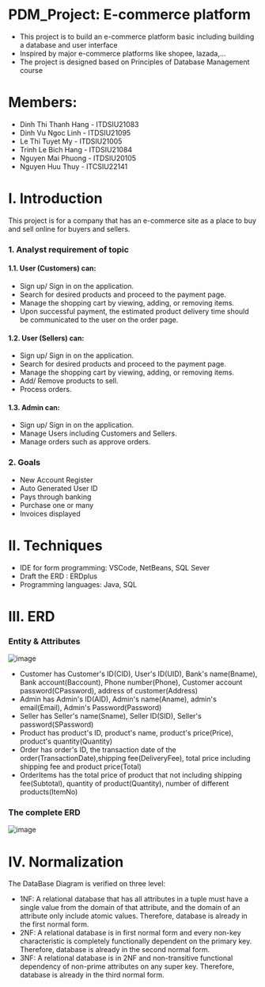 # PDM_Project: E-commerce platform
- This project is to build an e-commerce platform basic including building a database and user interface
- Inspired by major e-commerce platforms like shopee, lazada,...
- The project is designed based on Principles of Database Management course

# Members:
- Dinh Thi Thanh Hang - ITDSIU21083
- Dinh Vu Ngoc Linh - ITDSIU21095
- Le Thi Tuyet My - ITDSIU21005
- Trinh Le Bich Hang - ITDSIU21084
- Nguyen Mai Phuong - ITDSIU20105
- Nguyen Huu Thuy	-	ITCSIU22141

# I. Introduction
This project is for a company that has an e-commerce site as a place to buy and sell online for buyers and sellers.
### 1.	Analyst requirement of topic 
#### 1.1.	User (Customers) can: 
-	Sign up/ Sign in on the application.
-	Search for desired products and proceed to the payment page.
-	Manage the shopping cart by viewing, adding, or removing items.
-	Upon successful payment, the estimated product delivery time should be communicated to the user on the order page.
#### 1.2.	User (Sellers) can: 
-	Sign up/ Sign in on the application.
-	Search for desired products and proceed to the payment page.
-	Manage the shopping cart by viewing, adding, or removing items.
-	Add/ Remove products to sell.
-	Process orders.
#### 1.3.	Admin can:
-	Sign up/ Sign in on the application.
-	Manage Users including Customers and Sellers.
-	Manage orders such as approve orders.

### 2.  Goals
- New Account Register
- Auto Generated User ID
- Pays through banking
- Purchase one or many 
- Invoices displayed
# II. Techniques
- IDE for form programming: VSCode, NetBeans, SQL Sever
- Draft the ERD : ERDplus
- Programming languages: Java, SQL
# III. ERD
### Entity & Attributes
![image](https://github.com/DinhVuNgocLinh/PDM-Project/assets/125757646/f4fd1e4e-7a68-4bde-824e-f291c99f2df8)
- Customer has Customer's ID(CID), User's ID(UID), Bank's name(Bname), Bank account(Baccount), Phone number(Phone), Customer account password(CPassword), address of customer(Address)
- Admin has Admin's ID(AID), Admin's name(Aname), admin's email(Email), Admin's Password(Password)
- Seller has Seller's name(Sname), Seller ID(SID), Seller's password(SPassword)
- Product has product's ID, product's name, product's price(Price), product's quantity(Quantity)
- Order has order's ID, the transaction date of  the order(TransactionDate),shipping fee(DeliveryFee), total price including shipping fee and product price(Total)
- OrderItems has the total price of product that not including shipping fee(Subtotal), quantity of product(Quantity), number of different products(ItemNo)
### The complete ERD
![image](https://github.com/DinhVuNgocLinh/PDM-Project/assets/125757646/d1543988-e63b-4279-85d5-4b7df6a41ef7)
# IV. Normalization
The DataBase Diagram is verified on three level:
- 1NF: A relational database that has all attributes in a tuple must have a single value from the domain of that attribute, and the domain of an attribute only include atomic values. Therefore, database is already in the first normal form.
- 2NF: A relational database is in first normal form and every non-key characteristic is completely functionally dependent on the primary key. Therefore, database is already in the second normal form.
- 3NF: A relational database is in 2NF and non-transitive functional dependency of non-prime attributes on any super key. Therefore, database is already in the third normal form.
